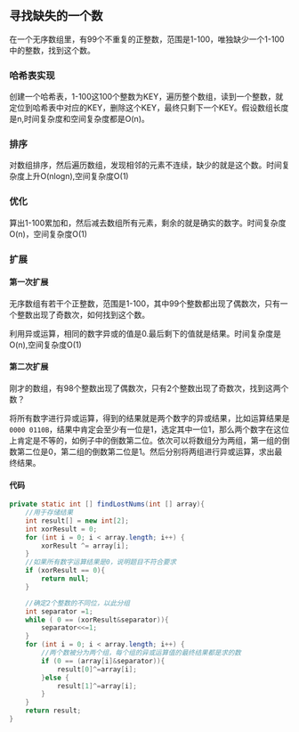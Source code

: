 ## 寻找缺失的一个数

在一个无序数组里，有99个不重复的正整数，范围是1-100，唯独缺少一个1-100中的整数，找到这个数。

### 哈希表实现

创建一个哈希表，1-100这100个整数为KEY，遍历整个数组，读到一个整数，就定位到哈希表中对应的KEY，删除这个KEY，最终只剩下一个KEY。假设数组长度是n,时间复杂度和空间复杂度都是O(n)。

### 排序

​	对数组排序，然后遍历数组，发现相邻的元素不连续，缺少的就是这个数。时间复杂度上升O(nlogn),空间复杂度O(1)

### 优化

算出1-100累加和，然后减去数组所有元素，剩余的就是确实的数字。时间复杂度O(n)，空间复杂度O(1)



### 扩展

#### 第一次扩展

​	无序数组有若干个正整数，范围是1-100，其中99个整数都出现了偶数次，只有一个整数出现了奇数次，如何找到这个数。

​	利用异或运算，相同的数字异或的值是0.最后剩下的值就是结果。时间复杂度是O(n),空间复杂度O(1)

#### 第二次扩展

​	刚才的数组，有98个整数出现了偶数次，只有2个整数出现了奇数次，找到这两个数？

​	将所有数字进行异或运算，得到的结果就是两个数字的异或结果，比如运算结果是`0000 0110B`，结果中肯定会至少有一位是1，选定其中一位1，那么两个数字在这位上肯定是不等的，如例子中的倒数第二位。依次可以将数组分为两组，第一组的倒数第二位是0，第二组的倒数第二位是1。然后分别将两组进行异或运算，求出最终结果。

#### 代码

```java
private static int [] findLostNums(int [] array){
    //用于存储结果
    int result[] = new int[2];
    int xorResult = 0;
    for (int i = 0; i < array.length; i++) {
        xorResult ^= array[i];
    }
    //如果所有数字运算结果是0，说明题目不符合要求
    if (xorResult == 0){
        return null;
    }

    //确定2个整数的不同位，以此分组
    int separator =1;
    while ( 0 == (xorResult&separator)){
        separator<<=1;
    }
    for (int i = 0; i < array.length; i++) {
        //两个数被分为两个组，每个组的异或运算值的最终结果都是求的数
        if (0 == (array[i]&separator)){
            result[0]^=array[i];
        }else {
            result[1]^=array[i];
        }
    }
    return result;
}
```

​	